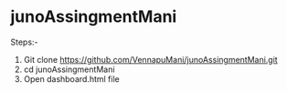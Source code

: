 # junoAssingmentMani
Steps:-
1. Git clone https://github.com/VennapuMani/junoAssingmentMani.git
2. cd junoAssingmentMani
3. Open dashboard.html file